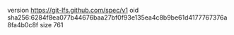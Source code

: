 version https://git-lfs.github.com/spec/v1
oid sha256:6284f8ea077b44676baa27bf0f93e135ea4c8b9be61d4177767376a8fa4b0c8f
size 761
